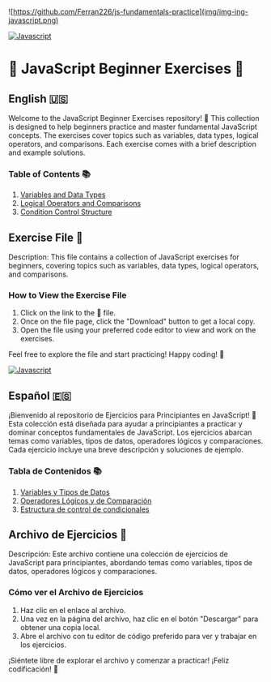 ![https://github.com/Ferran226/js-fundamentals-practice](img/img-ing-javascript.png)

[![Javascript](https://img.shields.io/badge/javascript-white?style=for-the-badge&logo=javascript&logoColor=white&labelColor=black&color=%23F7DF1E)]()
# 🚀 JavaScript Beginner Exercises 🚀

## English 🇺🇸

Welcome to the JavaScript Beginner Exercises repository! 🎉 This collection is designed to help beginners practice and master fundamental JavaScript concepts. The exercises cover topics such as variables, data types, logical operators, and comparisons. Each exercise comes with a brief description and example solutions.

### Table of Contents 📚

1. [Variables and Data Types](Exercises_in_English/ENG_variables_and_data_types.js)
2. [Logical Operators and Comparisons](Exercises_in_English/ENG_logical_operators_and_comparisons.js)
3. [Condition Control Structure](Exercises_in_English/ENG_conditionalStructures.js)

## Exercise File 📂

Description: This file contains a collection of JavaScript exercises for beginners, covering topics such as variables, data types, logical operators, and comparisons.

### How to View the Exercise File

1. Click on the link to the 📂 file.
2. Once on the file page, click the "Download" button to get a local copy.
3. Open the file using your preferred code editor to view and work on the exercises.

Feel free to explore the file and start practicing! Happy coding! 🚀

[![Javascript](https://img.shields.io/badge/javascript-white?style=for-the-badge&logo=javascript&logoColor=white&labelColor=black&color=%23F7DF1E)]()
## Español 🇪🇸

¡Bienvenido al repositorio de Ejercicios para Principiantes en JavaScript! 🎉 Esta colección está diseñada para ayudar a principiantes a practicar y dominar conceptos fundamentales de JavaScript. Los ejercicios abarcan temas como variables, tipos de datos, operadores lógicos y comparaciones. Cada ejercicio incluye una breve descripción y soluciones de ejemplo.

### Tabla de Contenidos 📚

1. [Variables y Tipos de Datos](Ejercicios_en_Espanol/variables_and_data_types.js)
2. [Operadores Lógicos y de Comparación](Ejercicios_en_Espanol/logical_operators_and_comparisons.js)
3. [Estructura de control de condicionales](Ejercicios_en_Espanol/conditionalStructures.js)


## Archivo de Ejercicios 📂

Descripción: Este archivo contiene una colección de ejercicios de JavaScript para principiantes, abordando temas como variables, tipos de datos, operadores lógicos y comparaciones.

### Cómo ver el Archivo de Ejercicios

1. Haz clic en el enlace al archivo.
2. Una vez en la página del archivo, haz clic en el botón "Descargar" para obtener una copia local.
3. Abre el archivo con tu editor de código preferido para ver y trabajar en los ejercicios.

¡Siéntete libre de explorar el archivo y comenzar a practicar! ¡Feliz codificación! 🚀
